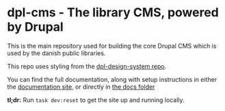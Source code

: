 # dpl-cms - The library CMS, powered by Drupal

This is the main repository used for building the core Drupal CMS which is used
by the danish public libraries.

This repo uses styling from the
[dpl-design-system repo](https://github.com/danskernesdigitalebibliotek/dpl-design-system/).

You can find the full documentation, along with setup instructions in either the
[documentation site](https://danskernesdigitalebibliotek.github.io/dpl-docs/dpl-cms/),
or directly in [the docs folder](docs/)

**tl;dr:** Run `task dev:reset` to get the site up and running locally.

